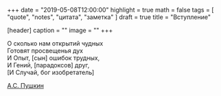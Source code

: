 +++
date = "2019-05-08T12:00:00"
highlight = true
math = false
tags = [ "quote", "notes", "цитата", "заметка" ]
draft = true
title = "Вступление"

[header]
  caption = ""
  image = ""
+++

О сколько нам открытий чудных\
Готовят просвещенья дух\
И Опыт, [сын] ошибок трудных,\
И Гений, [парадоксов] друг,\
[И Случай, бог изобретатель]

[А.С. Пушкин](https://ru.wikisource.org/wiki/О_сколько_нам_открытий_чудных_(Пушкин))
